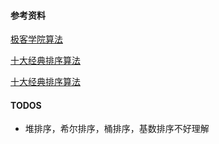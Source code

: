 #### 参考资料
[极客学院算法](http://wiki.jikexueyuan.com/list/sort/)

[十大经典排序算法](https://www.cnblogs.com/onepixel/p/7674659.html)

[十大经典排序算法](https://github.com/hustcc/JS-Sorting-Algorithm)

#### TODOS

- 堆排序，希尔排序，桶排序，基数排序不好理解